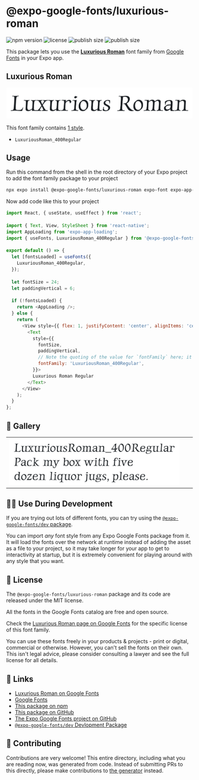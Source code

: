 # @expo-google-fonts/luxurious-roman

![npm version](https://flat.badgen.net/npm/v/@expo-google-fonts/luxurious-roman)
![license](https://flat.badgen.net/github/license/expo/google-fonts)
![publish size](https://flat.badgen.net/packagephobia/install/@expo-google-fonts/luxurious-roman)
![publish size](https://flat.badgen.net/packagephobia/publish/@expo-google-fonts/luxurious-roman)

This package lets you use the [**Luxurious Roman**](https://fonts.google.com/specimen/Luxurious+Roman) font family from [Google Fonts](https://fonts.google.com/) in your Expo app.

## Luxurious Roman

![Luxurious Roman](./font-family.png)

This font family contains [1 style](#-gallery).

- `LuxuriousRoman_400Regular`

## Usage

Run this command from the shell in the root directory of your Expo project to add the font family package to your project
```sh
npx expo install @expo-google-fonts/luxurious-roman expo-font expo-app-loading
```

Now add code like this to your project
```js
import React, { useState, useEffect } from 'react';

import { Text, View, StyleSheet } from 'react-native';
import AppLoading from 'expo-app-loading';
import { useFonts, LuxuriousRoman_400Regular } from '@expo-google-fonts/luxurious-roman';

export default () => {
  let [fontsLoaded] = useFonts({
    LuxuriousRoman_400Regular,
  });

  let fontSize = 24;
  let paddingVertical = 6;

  if (!fontsLoaded) {
    return <AppLoading />;
  } else {
    return (
      <View style={{ flex: 1, justifyContent: 'center', alignItems: 'center' }}>
        <Text
          style={{
            fontSize,
            paddingVertical,
            // Note the quoting of the value for `fontFamily` here; it expects a string!
            fontFamily: 'LuxuriousRoman_400Regular',
          }}>
          Luxurious Roman Regular
        </Text>
      </View>
    );
  }
};

```

## 🔡 Gallery


||||
|-|-|-|
|![LuxuriousRoman_400Regular](./LuxuriousRoman_400Regular.ttf.png)||||


## 👩‍💻 Use During Development

If you are trying out lots of different fonts, you can try using the [`@expo-google-fonts/dev` package](https://github.com/expo/google-fonts/tree/master/font-packages/dev#readme).

You can import *any* font style from any Expo Google Fonts package from it. It will load the fonts
over the network at runtime instead of adding the asset as a file to your project, so it may take longer
for your app to get to interactivity at startup, but it is extremely convenient
for playing around with any style that you want.

## 📖 License

The `@expo-google-fonts/luxurious-roman` package and its code are released under the MIT license.

All the fonts in the Google Fonts catalog are free and open source.

Check the [Luxurious Roman page on Google Fonts](https://fonts.google.com/specimen/Luxurious+Roman) for the specific license of this font family.

You can use these fonts freely in your products & projects - print or digital, commercial or otherwise. However, you can't sell the fonts on their own. This isn't legal advice, please consider consulting a lawyer and see the full license for all details.

## 🔗 Links

- [Luxurious Roman on Google Fonts](https://fonts.google.com/specimen/Luxurious+Roman)
- [Google Fonts](https://fonts.google.com/)
- [This package on npm](https://www.npmjs.com/package/@expo-google-fonts/luxurious-roman)
- [This package on GitHub](https://github.com/expo/google-fonts/tree/master/font-packages/luxurious-roman)
- [The Expo Google Fonts project on GitHub](https://github.com/expo/google-fonts)
- [`@expo-google-fonts/dev` Devlopment Package](https://github.com/expo/google-fonts/tree/master/font-packages/dev)

## 🤝 Contributing

Contributions are very welcome! This entire directory, including what you are reading now, was generated from code. Instead of submitting PRs to this directly, please make contributions to [the generator](https://github.com/expo/google-fonts/tree/master/packages/generator) instead.
